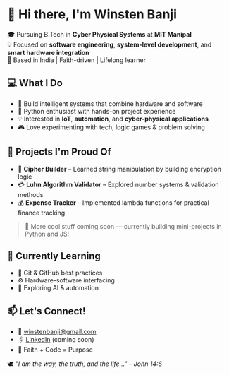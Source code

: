 # 👋 Hi there, I'm Winsten Banji

🎓 Pursuing B.Tech in **Cyber Physical Systems** at **MIT Manipal**  
💡 Focused on **software engineering**, **system-level development**, and **smart hardware integration**  
📍 Based in India | Faith-driven | Lifelong learner


## 💻 What I Do

- 🔧 Build intelligent systems that combine hardware and software
- 🐍 Python enthusiast with hands-on project experience
- 💡 Interested in **IoT**, **automation**, and **cyber-physical applications**
- 🎮 Love experimenting with tech, logic games & problem solving


## 🚀 Projects I'm Proud Of

- 🔐 **Cipher Builder** – Learned string manipulation by building encryption logic  
- 💳 **Luhn Algorithm Validator** – Explored number systems & validation methods  
- 💰 **Expense Tracker** – Implemented lambda functions for practical finance tracking

> 📌 More cool stuff coming soon — currently building mini-projects in Python and JS!


## 🌱 Currently Learning

- 🔗 Git & GitHub best practices
- ⚙️ Hardware-software interfacing
- 🧠 Exploring AI & automation


## 📫 Let's Connect!

- 📧 winstenbanji@gmail.com  
- 🖇️ [LinkedIn](https://www.linkedin.com/) (coming soon)  
- 🙏 Faith + Code = Purpose  


🕊️ *"I am the way, the truth, and the life..." – John 14:6*

<!---
Winsop/Winsop is a ✨ special ✨ repository because its `README.md` (this file) appears on your GitHub profile.
You can click the Preview link to take a look at your changes.
--->
